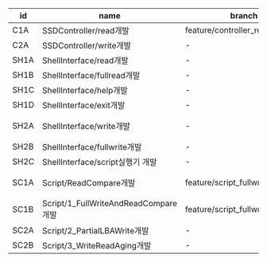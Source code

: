 |id|name| branch                          |assignee| status |
|--|----|---------------------------------|--------|--------|
|C1A|SSDController/read개발| feature/controller_read         |박성일| 개발중    |
|C2A|SSDController/write개발| -                               |최준식| 대기중    |
|SH1A|ShellInterface/read개발| -                               |이휘은| 대기중    |
|SH1B|ShellInterface/fullread개발| -                               |이휘은| 대기중    |
|SH1C|ShellInterface/help개발| -                               |이휘은| 대기중    |
|SH1D|ShellInterface/exit개발| -                               |이휘은| 대기중    |
|SH2A|ShellInterface/write개발| -                               |임소현| 개발완료   |
|SH2B|ShellInterface/fullwrite개발| -                               |임소현| 대기중    |
|SH2C|ShellInterface/script실행기 개발| -                               |임소현| 대기중    |
|SC1A|Script/ReadCompare개발| feature/script_fullwritecompare |장진섭| 개발완료 |
|SC1B|Script/1_FullWriteAndReadCompare개발| feature/script_fullwritecompare |장진섭| 개발완료   |
|SC2A|Script/2_PartialLBAWrite개발| -                               |이규홍| 대기중    |
|SC2B|Script/3_WriteReadAging개발| -                               |이규홍| 대기중    |
